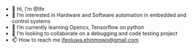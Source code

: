 - 👋 Hi, I’m @Ife
- 👀 I’m interested in Hardware and Software automation in embedded and control systems
- 🌱 I’m currently learning Opencv, Tensorflow on python
- 💞️ I’m looking to collaborate on a debugging and code testing project
- 📫 How to reach me ifeoluwa.ehinmowo@gmail.com

<!---
ife1997/ife1997 is a ✨ special ✨ repository because its `README.md` (this file) appears on your GitHub profile.
You can click the Preview link to take a look at your changes.
--->

